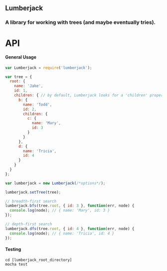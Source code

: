 Lumberjack
---

### A library for working with trees (and maybe eventually tries).

API
===

#### General Usage

```javascript
var Lumberjack = require('lumberjack');

var tree = {
  root: {
    name: 'Jake',
    id: 1,
    children: { // by default, Lumberjack looks for a 'children' property; you can override this in the options hash
      b: {
        name: 'Todd',
        id: 2,
        children: {
          c: { 
            name: 'Mary',
            id: 3
          }
        }
      },
      d: {
        name: 'Tricia',
        id: 4
      }
    }
  }
};

var lumberjack = new Lumberjack(/*options*/);

lumberjack.setTree(tree);

// breadth-first search
lumberjack.bfs(tree.root, { id: 3 }, function(err, node) {
  console.log(node); // { name: 'Mary', id: 3 }
});

// depth-first search
lumberjack.dfs(tree.root, { id: 4 }, function(err, node) {
  console.log(node); // { name: 'Tricia', id: 4 }
});
```

#### Testing

```
cd [lumberjack_root_directory]
mocha test
```
